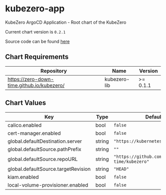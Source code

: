 kubezero-app
============
KubeZero ArgoCD Application - Root chart of the KubeZero

Current chart version is `0.2.1`

Source code can be found [here](https://kubezero.com)

## Chart Requirements

| Repository | Name | Version |
|------------|------|---------|
| https://zero-down-time.github.io/kubezero/ | kubezero-lib | >= 0.1.1 |

## Chart Values

| Key | Type | Default | Description |
|-----|------|---------|-------------|
| calico.enabled | bool | `false` |  |
| cert-manager.enabled | bool | `false` |  |
| global.defaultDestination.server | string | `"https://kubernetes.default.svc"` |  |
| global.defaultSource.pathPrefix | string | `""` |  |
| global.defaultSource.repoURL | string | `"https://github.com/zero-down-time/kubezero"` |  |
| global.defaultSource.targetRevision | string | `"HEAD"` |  |
| kiam.enabled | bool | `false` |  |
| local-volume-provisioner.enabled | bool | `false` |  |
